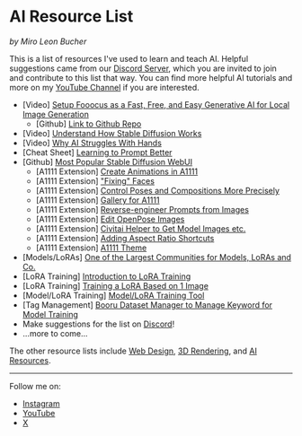 # AI Resource List
_by Miro Leon Bucher_

This is a list of resources I've used to learn and teach AI. Helpful suggestions came from our [Discord Server](https://discord.gg/pxv5fzmShE), which you are invited to join and contribute to this list that way. You can find more helpful AI tutorials and more on my [YouTube Channel](https://youtube.com/@miroxleon) if you are interested.

- [Video] [Setup Fooocus as a Fast, Free, and Easy Generative AI for Local Image Generation](https://youtu.be/RuAuIBCYleY?si=lG_hoMOTtejmloOf)
  - [Github] [Link to Github Repo](https://github.com/lllyasviel/Fooocus)
- [Video] [Understand How Stable Diffusion Works](https://youtu.be/1CIpzeNxIhU?si=YjH048eRjWu6AhzH)
- [Video] [Why AI Struggles With Hands](https://www.youtube.com/watch?v=24yjRbBah3w&t=365s)
- [Cheat Sheet] [Learning to Prompt Better](https://stable-diffusion-art.com/prompt-guide/)
- [Github] [Most Popular Stable Diffusion WebUI](https://github.com/AUTOMATIC1111/stable-diffusion-webui)
  - [A1111 Extension] [Create Animations in A1111](https://github.com/guoyww/AnimateDiff)
  - [A1111 Extension] ["Fixing" Faces](https://github.com/Bing-su/adetailer)
  - [A1111 Extension] [Control Poses and Compositions More Precisely](https://github.com/Mikubill/sd-webui-controlnet)
  - [A1111 Extension] [Gallery for A1111](https://github.com/zanllp/sd-webui-infinite-image-browsing)
  - [A1111 Extension] [Reverse-engineer Prompts from Images](https://github.com/pharmapsychotic/clip-interrogator-ext)
  - [A1111 Extension] [Edit OpenPose Images](https://github.com/fkunn1326/openpose-editor)
  - [A1111 Extension] [Civitai Helper to Get Model Images etc.](https://github.com/butaixianran/Stable-Diffusion-Webui-Civitai-Helper)
  - [A1111 Extension] [Adding Aspect Ratio Shortcuts](https://github.com/alemelis/sd-webui-ar)
  - [A1111 Extension] [A1111 Theme](https://github.com/lobehub/sd-webui-lobe-theme)
- [Models/LoRAs] [One of the Largest Communities for Models, LoRAs and Co.](https://civitai.com/)
- [LoRA Training] [Introduction to LoRA Training](https://youtu.be/j-So4VYTL98?si=Bje_gunyHy551e2Q)
- [LoRA Training] [Training a LoRA Based on 1 Image](https://youtu.be/SSbrpAsnK3U?si=QXIHjLMYRAWu9lHI)
- [Model/LoRA Training] [Model/LoRA Training Tool](https://github.com/bmaltais/kohya_ss)
- [Tag Management] [Booru Dataset Manager to Manage Keyword for Model Training](https://github.com/starik222/BooruDatasetTagManager)
- Make suggestions for the list on [Discord](https://discord.gg/pxv5fzmShE)!
- ...more to come...

The other resource lists include [Web Design](), [3D Rendering](), and [AI Resources]().

---

Follow me on:
- [Instagram](https://instagram.com/miroxleon)
- [YouTube](https://youtube.com/@miroxleon)
- [X](https://x.com/miroxleon)